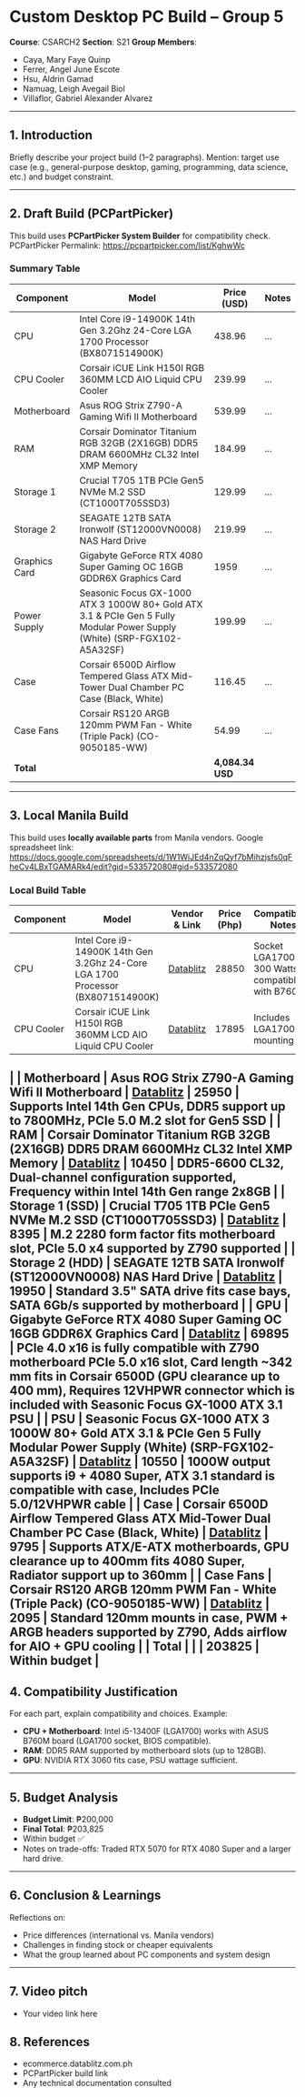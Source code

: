 # Custom Desktop PC Build – Group 5
**Course**: CSARCH2
**Section**: S21
**Group Members**:
- Caya, Mary Faye Quinp
- Ferrer, Angel June Escote
- Hsu, Aldrin Gamad
- Namuag, Leigh Avegail Biol
- Villaflor, Gabriel Alexander Alvarez
---
## 1. Introduction
Briefly describe your project build (1–2 paragraphs).
Mention: target use case (e.g., general-purpose desktop, gaming, programming, data
science, etc.) and budget constraint.

---
## 2. Draft Build (PCPartPicker)
This build uses **PCPartPicker System Builder** for compatibility check.
PCPartPicker Permalink: https://pcpartpicker.com/list/KghwWc
### Summary Table
| Component       | Model | Price (USD) | Notes |
|-----------------|-------|-----------------|-------|
| CPU | Intel Core i9-14900K 14th Gen 3.2Ghz 24-Core LGA 1700 Processor (BX8071514900K) | 438.96 | ... |
| CPU Cooler | Corsair iCUE Link H150I RGB 360MM LCD AIO Liquid CPU Cooler | 239.99 | ... |
| Motherboard | Asus ROG Strix Z790-A Gaming Wifi II Motherboard | 539.99 | ... |
| RAM | Corsair Dominator Titanium RGB 32GB (2X16GB) DDR5 DRAM 6600MHz CL32 Intel XMP Memory | 184.99 | ... |
| Storage 1 | Crucial T705 1TB PCIe Gen5 NVMe M.2 SSD (CT1000T705SSD3) | 129.99 | ... |
| Storage 2 | SEAGATE 12TB SATA Ironwolf (ST12000VN0008) NAS Hard Drive | 219.99 | ... |
| Graphics Card | Gigabyte GeForce RTX 4080 Super Gaming OC 16GB GDDR6X Graphics Card | 1959 | ... |
| Power Supply | Seasonic Focus GX-1000 ATX 3 1000W 80+ Gold ATX 3.1 & PCIe Gen 5 Fully Modular Power Supply (White) (SRP-FGX102-A5A32SF) | 199.99 | ... |
| Case | Corsair 6500D Airflow Tempered Glass ATX Mid-Tower Dual Chamber PC Case (Black, White) | 116.45 | ... |
| Case Fans | Corsair RS120 ARGB 120mm PWM Fan - White (Triple Pack) (CO-9050185-WW) | 54.99 | ... |
| **Total** | | **4,084.34 USD** | |
---
## 3. Local Manila Build
This build uses **locally available parts** from Manila vendors.
Google spreadsheet link: https://docs.google.com/spreadsheets/d/1W1WiJEd4nZqQyf7bMihzjsfs0qFheCv4LBxTGAMARk4/edit?gid=533572080#gid=533572080
### Local Build Table
| Component | Model | Vendor & Link | Price (Php) | Compatibility Notes|
|-----------------|-------|--------------------|-------------|--------------------------------------|
| CPU | Intel Core i9-14900K 14th Gen 3.2Ghz 24-Core LGA 1700 Processor (BX8071514900K) | [Datablitz](https://ecommerce.datablitz.com.ph/products/intel-core-i9-14900k-14th-gen-3-2ghz-24-core-lga-1700-processor-bx8071514900k) | 28850 | Socket LGA1700, 300 Watts compatible with B760M |
| CPU Cooler | Corsair iCUE Link H150I RGB 360MM LCD AIO Liquid CPU Cooler | [Datablitz](https://ecommerce.datablitz.com.ph/products/corsair-icue-link-h150i-rgb-360mm-lcd-aio-liquid-cpu-cooler) | 17895 | Includes LGA1700 mounting kit
|
| Motherboard | Asus ROG Strix Z790-A Gaming Wifi II Motherboard | [Datablitz](https://ecommerce.datablitz.com.ph/products/asus-rog-strix-z790-a-gaming-wifi-ii-motherboard) | 25950 | Supports Intel 14th Gen CPUs, DDR5 support up to 7800MHz, PCIe 5.0 M.2 slot for Gen5 SSD
|
| RAM | Corsair Dominator Titanium RGB 32GB (2X16GB) DDR5 DRAM 6600MHz CL32 Intel XMP Memory | [Datablitz](https://ecommerce.datablitz.com.ph/products/corsair-dominator-titanium-rgb-32gb-2x16gb-ddr5-dram-6600mhz-cl32-intel-xmp-memory) | 10450 | DDR5-6600 CL32, Dual-channel configuration supported, Frequency within Intel 14th Gen range
2x8GB |
| Storage 1 (SSD) | Crucial T705 1TB PCIe Gen5 NVMe M.2 SSD (CT1000T705SSD3) | [Datablitz](https://ecommerce.datablitz.com.ph/products/crucial-t705-1tb-pcie-gen5-nvme-m-2-ssd-ct1000t705ssd3) | 8395 | M.2 2280 form factor fits motherboard slot, PCIe 5.0 x4 supported by Z790
supported |
| Storage 2 (HDD) | SEAGATE 12TB SATA Ironwolf (ST12000VN0008) NAS Hard Drive | [Datablitz](https://pcx.com.ph/products/seagate-12tb-sata-ironwolf-st12000vn0008-nas-hard-drive?srsltid=AfmBOor3ogZvJ5GkhPF6W3Cfiw56qgmlcpqI3-PVyVjofUrqzFi8ohQs) | 19950 | Standard 3.5" SATA drive fits case bays, SATA 6Gb/s supported by motherboard
|
| GPU | Gigabyte GeForce RTX 4080 Super Gaming OC 16GB GDDR6X Graphics Card | [Datablitz](https://ecommerce.datablitz.com.ph/products/gigabyte-geforce-rtx-4080-super-gaming-oc-16gb-gddr6x-graphics-card) | 69895 | PCIe 4.0 x16 is fully compatible with Z790 motherboard PCIe 5.0 x16 slot, Card length ~342 mm fits in Corsair 6500D (GPU clearance up to 400 mm), Requires 12VHPWR connector which is included with Seasonic Focus GX-1000 ATX 3.1 PSU |
| PSU | Seasonic Focus GX-1000 ATX 3 1000W 80+ Gold ATX 3.1 & PCIe Gen 5 Fully Modular Power Supply (White) (SRP-FGX102-A5A32SF) | [Datablitz](https://ecommerce.datablitz.com.ph/products/seasonic-focus-gx-1000-atx-3-1000w-80-gold-atx-3-1-pcie-gen-5-fully-modular-power-supply-white-srp-fgx102-a5a32sf) | 10550 | 1000W output supports i9 + 4080 Super, ATX 3.1 standard is compatible with case, Includes PCIe 5.0/12VHPWR cable
|
| Case | Corsair 6500D Airflow Tempered Glass ATX Mid-Tower Dual Chamber PC Case (Black, White) | [Datablitz](https://ecommerce.datablitz.com.ph/products/corsair-6500d-airflow-tempered-glass-atx-mid-tower-dual-chamber-pc-case) | 9795 | Supports ATX/E-ATX motherboards, GPU clearance up to 400mm fits 4080 Super, Radiator support up to 360mm
|
| Case Fans | Corsair RS120 ARGB 120mm PWM Fan - White (Triple Pack) (CO-9050185-WW) | [Datablitz](https://ecommerce.datablitz.com.ph/products/corsair-rs120-argb-120mm-pwm-fan-white-triple-pack-co-9050185-ww) | 2095 | Standard 120mm mounts in case, PWM + ARGB headers supported by Z790, Adds airflow for AIO + GPU cooling
|
| **Total** | | | **203825** | Within budget
|
---
## 4. Compatibility Justification
For each part, explain compatibility and choices.
Example:
- **CPU + Motherboard**: Intel i5-13400F (LGA1700) works with ASUS B760M board
(LGA1700 socket, BIOS compatible).
- **RAM**: DDR5 RAM supported by motherboard slots (up to 128GB).
- **GPU**: NVIDIA RTX 3060 fits case, PSU wattage sufficient.
---
## 5. Budget Analysis
- **Budget Limit**: ₱200,000
- **Final Total**: ₱203,825
- Within budget ✅
- Notes on trade-offs: Traded RTX 5070 for RTX 4080 Super and a larger hard drive.
---
## 6. Conclusion & Learnings
Reflections on:
- Price differences (international vs. Manila vendors)
- Challenges in finding stock or cheaper equivalents
- What the group learned about PC components and system design
---
## 7. Video pitch
- Your video link here
## 8. References
- ecommerce.datablitz.com.ph
- PCPartPicker build link
- Any technical documentation consulted
